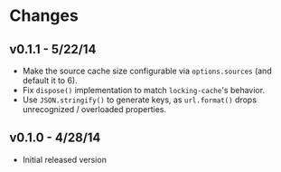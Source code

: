 # Changes

## v0.1.1 - 5/22/14

* Make the source cache size configurable via `options.sources` (and default it
  to 6).
* Fix `dispose()` implementation to match `locking-cache`'s behavior.
* Use `JSON.stringify()` to generate keys, as `url.format()` drops unrecognized
  / overloaded properties.

## v0.1.0 - 4/28/14

* Initial released version
